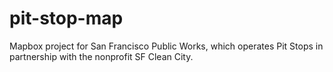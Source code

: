 # pit-stop-map
Mapbox project for San Francisco Public Works, which operates Pit Stops in partnership with the nonprofit SF Clean City.
